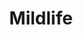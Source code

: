 ---
title: "Mildlife"
summary: "Mildlife are a Melbourne based, Australian psychedelic jazz fusion group formed in 2013. The group have released two albums. Their second peaked at number 8 on the ARIA Charts in October 2020."
image: "mildlife.jpg"
apple_music_artist_url: "https://music.apple.com/gb/artist/mildlife/495002612"
wikipedia_url: "https://en.wikipedia.org/wiki/Mildlife"
---